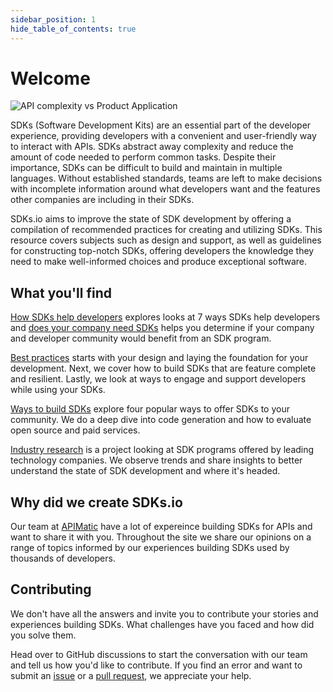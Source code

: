```yaml
---
sidebar_position: 1
hide_table_of_contents: true
---
```


# Welcome

![API complexity vs Product Application](/img/logo-var4.svg#logo) 

SDKs (Software Development Kits) are an essential part of the developer experience, providing developers with a convenient and user-friendly way to interact with APIs. SDKs abstract away complexity and reduce the amount of code needed to perform common tasks. Despite their importance, SDKs can be difficult to build and maintain in multiple languages. Without established standards, teams are left to make decisions with incomplete information around what developers want and the features other companies are including in their SDKs. 

SDKs.io aims to improve the state of SDK development by offering a compilation of recommended practices for creating and utilizing SDKs. This resource covers subjects such as design and support, as well as guidelines for constructing top-notch SDKs, offering developers the knowledge they need to make well-informed choices and produce exceptional software.

## What you'll find

[How SDKs help developers](/docs/introduction/how-sdks-help-developers) explores looks at 7 ways SDKs help developers and [does your company need SDKs](/docs/introduction/does-your-company-need-sdks) helps you determine if your company and developer community would benefit from an SDK program.

[Best practices](/docs/best-practices/overview) starts with your design and laying the foundation for your development. Next, we cover how to build SDKs that are feature complete and resilient. Lastly, we look at ways to engage and support developers while using your SDKs.

[Ways to build SDKs](/docs/ways-to-build-sdks/) explore four popular ways to offer SDKs to your community. We do a deep dive into code generation and how to evaluate open source and paid services.

[Industry research](/docs/category/industry-research) is a project looking at SDK programs offered by leading technology companies. We observe trends and share insights to better understand the state of SDK development and where it's headed.

## Why did we create SDKs.io

Our team at [APIMatic](https://www.apimatic.io/) have a lot of expereince building SDKs for APIs and want to share it with you. Throughout the site we share our opinions on a range of topics informed by our experiences building SDKs used by thousands of developers.

## Contributing

We don't have all the answers and invite you to contribute your stories and experiences building SDKs.  What challenges have you faced and how did you solve them. 

Head over to GitHub discussions to start the conversation with our team and tell us how you'd like to contribute. If you find an error and want to submit an [issue](https://github.com/apimatic/apimatic-sdks-io/issues) or a [pull request](https://github.com/apimatic/apimatic-sdks-io/pulls), we appreciate your help.
